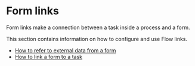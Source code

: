 # Form links

Form links make a connection between a task inside a process and a form. 

This section contains information on how to configure and use Flow links.

* [How to refer to external data from a form](using-form-field-data-resolvers.md)
* [How to link a form to a task](configure-task.md)
